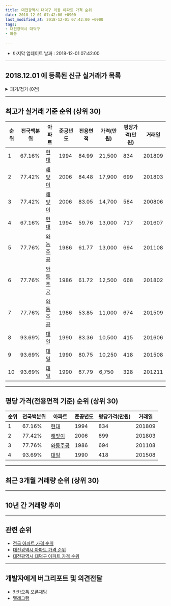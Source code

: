 ```yaml
---
title: 대전광역시 대덕구 와동 아파트 가격 순위
date: 2018-12-01 07:42:00 +0900
last_modified_at: 2018-12-01 07:42:00 +0900
tags:
- 대전광역시 대덕구
- 와동

---
```


* 마지막 업데이트 날짜 : 2018-12-01 07:42:00

---

## 2018.12.01 에 등록된 신규 실거래가 목록

<details>
<summary>펴기/접기 (0건)</summary>
<div markdown="1">

|아파트|전국백분위|준공년도|전용면적|가격(만원)|평당가격(만원)|거래일|
|---|---|---|---|---|---|---|
|없음|||||||


</div>
</details>

---

## 최고가 실거래 기준 순위 (상위 30)


|순위|전국백분위|아파트|준공년도|전용면적|가격(만원)|평당가격(만원)|거래일|
|---|---|---|---|---|---|---|---|
|1|67.16%|[현대](https://search.naver.com/search.naver?query=%EB%8C%80%EC%A0%84%EA%B4%91%EC%97%AD%EC%8B%9C+%EB%8C%80%EB%8D%95%EA%B5%AC+%EC%99%80%EB%8F%99+%ED%98%84%EB%8C%80)|1994|84.99|21,500|834|201809|
|2|77.42%|[해맞이](https://search.naver.com/search.naver?query=%EB%8C%80%EC%A0%84%EA%B4%91%EC%97%AD%EC%8B%9C+%EB%8C%80%EB%8D%95%EA%B5%AC+%EC%99%80%EB%8F%99+%ED%95%B4%EB%A7%9E%EC%9D%B4)|2006|84.48|17,900|699|201803|
|3|77.42%|[해맞이](https://search.naver.com/search.naver?query=%EB%8C%80%EC%A0%84%EA%B4%91%EC%97%AD%EC%8B%9C+%EB%8C%80%EB%8D%95%EA%B5%AC+%EC%99%80%EB%8F%99+%ED%95%B4%EB%A7%9E%EC%9D%B4)|2006|83.05|14,700|584|200806|
|4|67.16%|[현대](https://search.naver.com/search.naver?query=%EB%8C%80%EC%A0%84%EA%B4%91%EC%97%AD%EC%8B%9C+%EB%8C%80%EB%8D%95%EA%B5%AC+%EC%99%80%EB%8F%99+%ED%98%84%EB%8C%80)|1994|59.76|13,000|717|201607|
|5|77.76%|[와동주공](https://search.naver.com/search.naver?query=%EB%8C%80%EC%A0%84%EA%B4%91%EC%97%AD%EC%8B%9C+%EB%8C%80%EB%8D%95%EA%B5%AC+%EC%99%80%EB%8F%99+%EC%99%80%EB%8F%99%EC%A3%BC%EA%B3%B5)|1986|61.77|13,000|694|201108|
|6|77.76%|[와동주공](https://search.naver.com/search.naver?query=%EB%8C%80%EC%A0%84%EA%B4%91%EC%97%AD%EC%8B%9C+%EB%8C%80%EB%8D%95%EA%B5%AC+%EC%99%80%EB%8F%99+%EC%99%80%EB%8F%99%EC%A3%BC%EA%B3%B5)|1986|61.72|12,500|668|201802|
|7|77.76%|[와동주공](https://search.naver.com/search.naver?query=%EB%8C%80%EC%A0%84%EA%B4%91%EC%97%AD%EC%8B%9C+%EB%8C%80%EB%8D%95%EA%B5%AC+%EC%99%80%EB%8F%99+%EC%99%80%EB%8F%99%EC%A3%BC%EA%B3%B5)|1986|53.85|11,000|674|201509|
|8|93.69%|[대일](https://search.naver.com/search.naver?query=%EB%8C%80%EC%A0%84%EA%B4%91%EC%97%AD%EC%8B%9C+%EB%8C%80%EB%8D%95%EA%B5%AC+%EC%99%80%EB%8F%99+%EB%8C%80%EC%9D%BC)|1990|83.36|10,500|415|201606|
|9|93.69%|[대일](https://search.naver.com/search.naver?query=%EB%8C%80%EC%A0%84%EA%B4%91%EC%97%AD%EC%8B%9C+%EB%8C%80%EB%8D%95%EA%B5%AC+%EC%99%80%EB%8F%99+%EB%8C%80%EC%9D%BC)|1990|80.75|10,250|418|201508|
|10|93.69%|[대일](https://search.naver.com/search.naver?query=%EB%8C%80%EC%A0%84%EA%B4%91%EC%97%AD%EC%8B%9C+%EB%8C%80%EB%8D%95%EA%B5%AC+%EC%99%80%EB%8F%99+%EB%8C%80%EC%9D%BC)|1990|67.79|6,750|328|201211|


---

## 평당 가격(전용면적 기준) 순위 (상위 30)


|순위|전국백분위|아파트|준공년도|평당가격(만원)|거래일|
|---|---|---|---|---|---|
|1|67.16%|[현대](https://search.naver.com/search.naver?query=%EB%8C%80%EC%A0%84%EA%B4%91%EC%97%AD%EC%8B%9C+%EB%8C%80%EB%8D%95%EA%B5%AC+%EC%99%80%EB%8F%99+%ED%98%84%EB%8C%80)|1994|834|201809|
|2|77.42%|[해맞이](https://search.naver.com/search.naver?query=%EB%8C%80%EC%A0%84%EA%B4%91%EC%97%AD%EC%8B%9C+%EB%8C%80%EB%8D%95%EA%B5%AC+%EC%99%80%EB%8F%99+%ED%95%B4%EB%A7%9E%EC%9D%B4)|2006|699|201803|
|3|77.76%|[와동주공](https://search.naver.com/search.naver?query=%EB%8C%80%EC%A0%84%EA%B4%91%EC%97%AD%EC%8B%9C+%EB%8C%80%EB%8D%95%EA%B5%AC+%EC%99%80%EB%8F%99+%EC%99%80%EB%8F%99%EC%A3%BC%EA%B3%B5)|1986|694|201108|
|4|93.69%|[대일](https://search.naver.com/search.naver?query=%EB%8C%80%EC%A0%84%EA%B4%91%EC%97%AD%EC%8B%9C+%EB%8C%80%EB%8D%95%EA%B5%AC+%EC%99%80%EB%8F%99+%EB%8C%80%EC%9D%BC)|1990|418|201508|


---

## 최근 3개월 거래량 순위 (상위 30)


<div style="width:100%;">
    <canvas id="deal_count_ranking" height="250"></canvas>
</div>


<script>
new Chart(document.getElementById("deal_count_ranking"), {
    type: 'horizontalBar',
    data: {
        labels: ['와동주공', '현대'],
        datasets: [{
            label: '실거래 수',
            data: [7, 3],
            borderColor: "rgba(255, 0, 128, 1)",
            backgroundColor: "rgba(255, 0, 128, 0.5)",
            fill: false,
        }]
    },
    options: {
        responsive: true,
        title: {
            display: true,
            text: '최근 3개월 거래량 순위'
        },
        tooltips: {
            mode: 'index',
            intersect: false,
            callbacks: {
                title: function(tooltipItems, data) {
                    return "실거래 수:";
                },
                label: function(tooltipItem, data) {
                    return data.labels[tooltipItem.index] + ": " + tooltipItem.xLabel;
                }
            }
        },
        hover: {
            mode: 'nearest',
            intersect: true
        },
        scales: {
            xAxes: [{
                display: true,
                scaleLabel: {
                    display: true,
                    labelString: '실거래 수'
                },
                ticks: {
                    suggestedMin: 0,
                }
            }],
            yAxes: [{
                display: true,
                ticks: {
                    autoSkip: false,
                    callback: function(value, index, values) {
                        if (value.length > 15)
                            return value.substr(0, 13) + "...";
                        else
                            return value;
                    }
                },
                scaleLabel: {
                    display: false,
                }
            }]
        }
    }
});

</script>


---

## 10년 간 거래량 추이


<div style="width:100%;">
    <canvas id="deal_progress" height="250"></canvas>
</div>

<script>
new Chart(document.getElementById("deal_progress"), {
    type: 'line',
    data: {
        labels: ['200812','200901','200902','200903','200904','200905','200906','200907','200908','200909','200910','200911','200912','201001','201002','201003','201004','201005','201006','201007','201008','201009','201010','201011','201012','201101','201102','201103','201104','201105','201106','201107','201108','201109','201110','201111','201112','201201','201202','201203','201204','201205','201206','201207','201208','201209','201210','201211','201212','201301','201302','201303','201304','201305','201306','201307','201308','201309','201310','201311','201312','201401','201402','201403','201404','201405','201406','201407','201408','201409','201410','201411','201412','201501','201502','201503','201504','201505','201506','201507','201508','201509','201510','201511','201512','201601','201602','201603','201604','201605','201606','201607','201608','201609','201610','201611','201612','201701','201702','201703','201704','201705','201706','201707','201708','201709','201710','201711','201712','201801','201802','201803','201804','201805','201806','201807','201808','201809','201810','201811','201812'],
        datasets: [{
            label: '실거래 수',
            pointRadius: 1,
            data: [1, 8, 9, 12, 9, 16, 7, 8, 17, 16, 8, 9, 7, 6, 12, 18, 17, 6, 11, 9, 6, 9, 18, 9, 12, 10, 14, 18, 14, 12, 8, 9, 10, 8, 8, 7, 5, 9, 6, 4, 5, 5, 9, 1, 5, 4, 8, 7, 3, 11, 6, 14, 9, 9, 6, 4, 5, 7, 6, 8, 1, 5, 11, 10, 9, 10, 3, 16, 10, 3, 5, 4, 4, 12, 8, 13, 11, 7, 9, 8, 6, 13, 11, 5, 4, 11, 4, 6, 8, 8, 6, 10, 8, 8, 8, 3, 2, 2, 24, 14, 8, 12, 4, 17, 12, 7, 8, 5, 3, 11, 13, 11, 9, 7, 7, 3, 3, 5, 6, 4, 0],
            borderColor: "rgba(255, 201, 14, 1)",
            backgroundColor: "rgba(255, 201, 14, 0.5)",
            fill: true,
        }]
    },
    options: {
        responsive: true,
        title: {
            display: true,
            text: '10년간 거래량 추이'
        },
        tooltips: {
            mode: 'index',
            intersect: false,
        },
        hover: {
            mode: 'nearest',
            intersect: true
        },
        scales: {
            xAxes: [{
                display: true,
                scaleLabel: {
                    display: true,
                    labelString: '년/월'
                }
            }],
            yAxes: [{
                display: true,
                ticks: {
                    suggestedMin: 0,
                },
                scaleLabel: {
                    display: true,
                    labelString: '실거래 수'
                }
            }]
        }
    }
});

</script>


---

## 관련 순위

- [전국 아파트 가격 순위](https://inasie.github.io/apt-ranking/전국)
- [대전광역시 아파트 가격 순위](https://inasie.github.io/apt-ranking/대전광역시)
- [대전광역시 대덕구 아파트 가격 순위](https://inasie.github.io/apt-ranking/대전광역시-대덕구)


---

## 개발자에게 버그리포트 및 의견전달

- [카카오톡 오픈채팅](https://open.kakao.com/o/gLJUAP4)
- [텔레그램](https://t.me/inasie)

